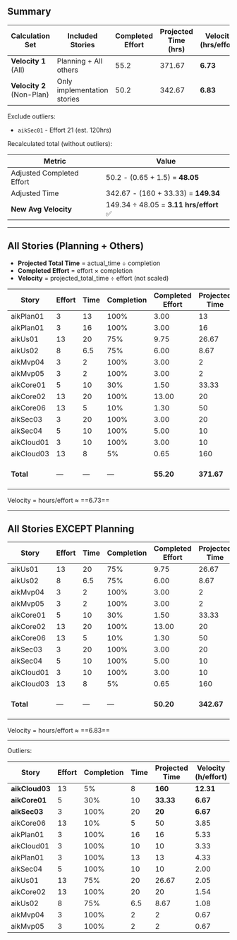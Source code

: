 ## Summary

|Calculation Set|Included Stories|Completed Effort|Projected Time (hrs)|Velocity (hrs/effort)|
|---|---|---|---|---|
|**Velocity 1** (All)|Planning + All others|55.2|371.67|**6.73**|
|**Velocity 2** (Non-Plan)|Only implementation stories|50.2|342.67|**6.83**|


Exclude outliers:

- `aikSec01` - Effort 21 (est. 120hrs)
    
Recalculated total (without outliers):

|Metric|Value|
|---|---|
|Adjusted Completed Effort|50.2 - (0.65 + 1.5) = **48.05**|
|Adjusted Time|342.67 - (160 + 33.33) = **149.34**|
|**New Avg Velocity**|149.34 ÷ 48.05 = **3.11 hrs/effort** ✅|

---
## All Stories (Planning + Others)

- **Projected Total Time** = actual_time ÷ completion
- **Completed Effort** = effort × completion
- **Velocity** = projected_total_time ÷ effort (not scaled)

| Story      | Effort | Time | Completion | Completed Effort | Projected Time | Velocity (h/effort)     |
| ---------- | ------ | ---- | ---------- | ---------------- | -------------- | ----------------------- |
| aikPlan01  | 3      | 13   | 100%       | 3.00             | 13             | 4.33                    |
| aikPlan01  | 3      | 16   | 100%       | 3.00             | 16             | 5.33                    |
| aikUs01    | 13     | 20   | 75%        | 9.75             | 26.67          | 2.05                    |
| aikUs02    | 8      | 6.5  | 75%        | 6.00             | 8.67           | 1.08                    |
| aikMvp04   | 3      | 2    | 100%       | 3.00             | 2              | 0.67                    |
| aikMvp05   | 3      | 2    | 100%       | 3.00             | 2              | 0.67                    |
| aikCore01  | 5      | 10   | 30%        | 1.50             | 33.33          | 6.67                    |
| aikCore02  | 13     | 20   | 100%       | 13.00            | 20             | 1.54                    |
| aikCore06  | 13     | 5    | 10%        | 1.30             | 50             | 3.85                    |
| aikSec03   | 3      | 20   | 100%       | 3.00             | 20             | 6.67                    |
| aikSec04   | 5      | 10   | 100%       | 5.00             | 10             | 2.00                    |
| aikCloud01 | 3      | 10   | 100%       | 3.00             | 10             | 3.33                    |
| aikCloud03 | 13     | 8    | 5%         | 0.65             | 160            | 12.31                   |
| **Total**  | —      | —    | —          | **55.20**        | **371.67**     | **6.73 h/effort (avg)** |

Velocity = hours/effort ​≈ ==6.73==


---

## All Stories EXCEPT Planning

|Story|Effort|Time|Completion|Completed Effort|Projected Time|Velocity|
|---|---|---|---|---|---|---|
|aikUs01|13|20|75%|9.75|26.67|2.05|
|aikUs02|8|6.5|75%|6.00|8.67|1.08|
|aikMvp04|3|2|100%|3.00|2|0.67|
|aikMvp05|3|2|100%|3.00|2|0.67|
|aikCore01|5|10|30%|1.50|33.33|6.67|
|aikCore02|13|20|100%|13.00|20|1.54|
|aikCore06|13|5|10%|1.30|50|3.85|
|aikSec03|3|20|100%|3.00|20|6.67|
|aikSec04|5|10|100%|5.00|10|2.00|
|aikCloud01|3|10|100%|3.00|10|3.33|
|aikCloud03|13|8|5%|0.65|160|12.31|
|**Total**|—|—|—|**50.20**|**342.67**|**6.83 h/effort (avg)**|

Velocity = hours/effort ​≈ ==6.83==


---


Outliers:

| Story          | Effort | Completion | Time | Projected Time | Velocity (h/effort) |
| -------------- | ------ | ---------- | ---- | -------------- | ------------------- |
| **aikCloud03** | 13     | 5%         | 8    | **160**        | **12.31**           |
| **aikCore01**  | 5      | 30%        | 10   | **33.33**      | **6.67**            |
| **aikSec03**   | 3      | 100%       | 20   | **20**         | **6.67**            |
| aikCore06      | 13     | 10%        | 5    | 50             | 3.85                |
| aikPlan01      | 3      | 100%       | 16   | 16             | 5.33                |
| aikCloud01     | 3      | 100%       | 10   | 10             | 3.33                |
| aikPlan01      | 3      | 100%       | 13   | 13             | 4.33                |
| aikSec04       | 5      | 100%       | 10   | 10             | 2.00                |
| aikUs01        | 13     | 75%        | 20   | 26.67          | 2.05                |
| aikCore02      | 13     | 100%       | 20   | 20             | 1.54                |
| aikUs02        | 8      | 75%        | 6.5  | 8.67           | 1.08                |
| aikMvp04       | 3      | 100%       | 2    | 2              | 0.67                |
| aikMvp05       | 3      | 100%       | 2    | 2              | 0.67                |


